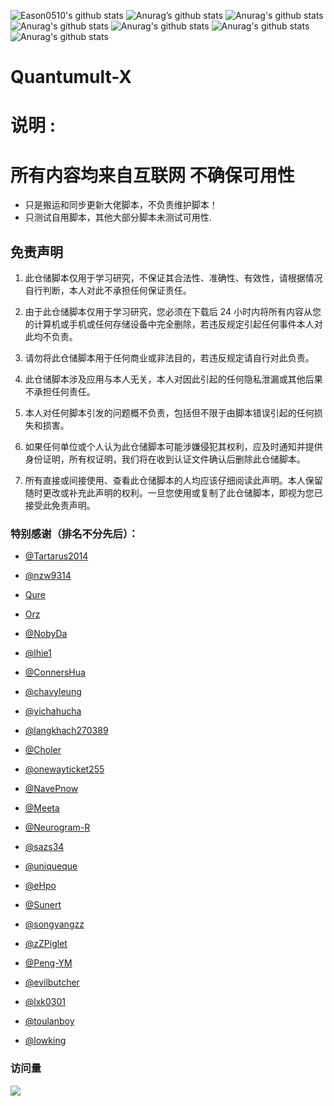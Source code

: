 ![Eason0510's github stats](https://github-readme-stats.vercel.app/api?username=Eason0510&show_icons=true&theme=vue-dark)
![Anurag’s github stats](https://github-readme-stats.vercel.app/api?username=Eason0510&show_icons=true&theme=merko)
![Anurag's github stats](https://github-readme-stats.vercel.app/api?username=Eason0510&show_icons=true&theme=radical)
![Anurag's github stats](https://github-readme-stats.vercel.app/api?username=Eason0510&count_private=true)
![Anurag's github stats](https://github-readme-stats.vercel.app/api?username=Eason0510&bg_color=30,e96443,904e95&title_color=fff&text_color=fff)
![Anurag's github stats](https://github-readme-stats.vercel.app/api/?username=Eason0510&show_icons=true&title_color=fff&icon_color=79ff97&text_color=9f9f9f&bg_color=151515)
![Anurag's github stats](https://github-readme-stats.vercel.app/api/?username=Eason0510&locale=es)

# Quantumult-X

# 说明 :
# 所有内容均来自互联网 不确保可用性
* 只是搬运和同步更新大佬脚本，不负责维护脚本！
* 只测试自用脚本，其他大部分脚本未测试可用性.

## 免责声明

1. 此仓储脚本仅用于学习研究，不保证其合法性、准确性、有效性，请根据情况自行判断，本人对此不承担任何保证责任。

2. 由于此仓储脚本仅用于学习研究，您必须在下载后 24 小时内将所有内容从您的计算机或手机或任何存储设备中完全删除，若违反规定引起任何事件本人对此均不负责。

3. 请勿将此仓储脚本用于任何商业或非法目的，若违反规定请自行对此负责。

4. 此仓储脚本涉及应用与本人无关，本人对因此引起的任何隐私泄漏或其他后果不承担任何责任。

5. 本人对任何脚本引发的问题概不负责，包括但不限于由脚本错误引起的任何损失和损害。

6. 如果任何单位或个人认为此仓储脚本可能涉嫌侵犯其权利，应及时通知并提供身份证明，所有权证明，我们将在收到认证文件确认后删除此仓储脚本。

7. 所有直接或间接使用、查看此仓储脚本的人均应该仔细阅读此声明。本人保留随时更改或补充此声明的权利。一旦您使用或复制了此仓储脚本，即视为您已接受此免责声明。

### 特别感谢（排名不分先后）：

* [@Tartarus2014](https://github.com/Tartarus2014)

* [@nzw9314](https://github.com/nzw9314)

* [Qure](https://github.com/Koolson/Qure)

* [Orz](https://github.com/Orz-3/mini)

* [@NobyDa](https://github.com/NobyDa)

* [@lhie1](https://github.com/lhie1)

* [@ConnersHua](https://github.com/ConnersHua)

* [@chavyleung](https://github.com/chavyleung)

* [@yichahucha](https://github.com/yichahucha)

* [@langkhach270389](https://github.com/langkhach270389)

* [@Choler](https://github.com/Choler)

* [@onewayticket255](https://github.com/onewayticket255)

* [@NavePnow](https://github.com/NavePnow)

* [@Meeta](https://github.com/MeetaGit)

* [@Neurogram-R](https://github.com/Neurogram-R)

* [@sazs34](https://github.com/sazs34)

* [@uniqueque](https://github.com/uniqueque)

* [@eHpo](https://github.com/eHpo1/Rules)

* [@Sunert](https://github.com/Sunert/Scripts)

* [@songyangzz](https://github.com/songyangzz/QuantumultX.git)

* [@zZPiglet](https://github.com/zZPiglet/Task.git)

* [@Peng-YM](https://github.com/Peng-YM/QuanX)

* [@evilbutcher](https://github.com/evilbutcher/Quantumult_X/tree/master)

* [@lxk0301](https://gitee.com/lxk0301/jd_scripts)

* [@toulanboy](https://github.com/toulanboy/scripts)

* [@lowking](https://github.com/lowking/Scripts)

### 访问量

![](http://profile-counter.glitch.me/Eason0510/count.svg)
